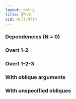 ```yaml
---
layout: entry
title: རྟོལ་√2
vid: Hill:0714
---
```

### Dependencies (N = 0)


### Overt 1-2


### Overt 1-2-3


### With oblique arguments


### With unspecified obliques
